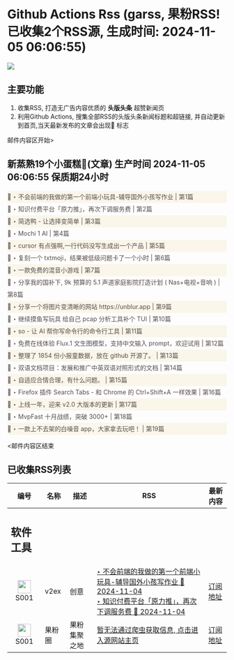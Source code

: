 # Github Actions Rss (garss, 果粉RSS! 已收集2个RSS源, 生成时间: 2024-11-05 06:06:55)

![](https://cdn.jsdelivr.net/gh/xinkeji/garss/_media/ga-rss.png)



## 主要功能
1. 收集RSS, 打造无广告内容优质的 **头版头条** 超赞新闻页
2. 利用Github Actions, 搜集全部RSS的头版头条新闻标题和超链接, 并自动更新到首页,当天最新发布的文章会出现🌈 标志

邮件内容区开始>
<h2>新蒸熟19个小蛋糕🍰(文章) 生产时间 2024-11-05 06:06:55 保质期24小时</h2>

<div style='line-height:3;background-color:#FAF6EA;' ><a href='https://www.v2ex.com/t/1086546#reply5' style="line-height:2;text-decoration:none;display:block;color:#584D49;">🌈 ‣ 不会前端的我做的第一个前端小玩具-辅导国外小孩写作业 | 第1篇</a></div><div style='line-height:3;' ><a href='https://www.v2ex.com/t/1086555#reply9' style="line-height:2;text-decoration:none;display:block;color:#584D49;">🌈 ‣ 知识付费平台「原力推」，再次下调服务费 | 第2篇</a></div><div style='line-height:3;background-color:#FAF6EA;' ><a href='https://www.v2ex.com/t/1086622#reply1' style="line-height:2;text-decoration:none;display:block;color:#584D49;">🌈 ‣ 简选鸭 - 让选择变简单 | 第3篇</a></div><div style='line-height:3;' ><a href='https://www.v2ex.com/t/1086620#reply0' style="line-height:2;text-decoration:none;display:block;color:#584D49;">🌈 ‣ Mochi 1 AI | 第4篇</a></div><div style='line-height:3;background-color:#FAF6EA;' ><a href='https://www.v2ex.com/t/1086604#reply3' style="line-height:2;text-decoration:none;display:block;color:#584D49;">🌈 ‣ cursor 有点强啊,一行代码没写生成出一个产品 | 第5篇</a></div><div style='line-height:3;' ><a href='https://www.v2ex.com/t/1086606#reply0' style="line-height:2;text-decoration:none;display:block;color:#584D49;">🌈 ‣ 复刻一个 txtmoji，结果被低级问题卡了一个小时 | 第6篇</a></div><div style='line-height:3;background-color:#FAF6EA;' ><a href='https://www.v2ex.com/t/1086457#reply2' style="line-height:2;text-decoration:none;display:block;color:#584D49;">🌈 ‣ 一款免费的混音小游戏 | 第7篇</a></div><div style='line-height:3;' ><a href='https://www.v2ex.com/t/1086346#reply5' style="line-height:2;text-decoration:none;display:block;color:#584D49;">🌈 ‣ 分享我的国补下, 9k 预算的 5.1 声道家庭影院打造计划 ( Nas+电视+音响 ) | 第8篇</a></div><div style='line-height:3;background-color:#FAF6EA;' ><a href='https://www.v2ex.com/t/1086421#reply7' style="line-height:2;text-decoration:none;display:block;color:#584D49;">🌈 ‣ 分享一个将图片变清晰的网站 https://unblur.app | 第9篇</a></div><div style='line-height:3;' ><a href='https://www.v2ex.com/t/1086436#reply3' style="line-height:2;text-decoration:none;display:block;color:#584D49;">🌈 ‣ 继续摸鱼写玩具 给自己 pcap 分析工具补个 TUI | 第10篇</a></div><div style='line-height:3;background-color:#FAF6EA;' ><a href='https://www.v2ex.com/t/1086469#reply6' style="line-height:2;text-decoration:none;display:block;color:#584D49;">🌈 ‣ so - 让 AI 帮你写命令行的命令行工具 | 第11篇</a></div><div style='line-height:3;' ><a href='https://www.v2ex.com/t/1086517#reply1' style="line-height:2;text-decoration:none;display:block;color:#584D49;">🌈 ‣ 免费在线体验 Flux.1 文生图模型，支持中文输入 prompt，欢迎试用 | 第12篇</a></div><div style='line-height:3;background-color:#FAF6EA;' ><a href='https://www.v2ex.com/t/1086509#reply2' style="line-height:2;text-decoration:none;display:block;color:#584D49;">🌈 ‣ 整理了 1854 份小报童数据，放在 github 开源了。 | 第13篇</a></div><div style='line-height:3;' ><a href='https://www.v2ex.com/t/1086375#reply2' style="line-height:2;text-decoration:none;display:block;color:#584D49;">🌈 ‣ 双语文档项目：发展和推广中英双语对照形式的文档 | 第14篇</a></div><div style='line-height:3;background-color:#FAF6EA;' ><a href='https://www.v2ex.com/t/1086360#reply6' style="line-height:2;text-decoration:none;display:block;color:#584D49;">🌈 ‣ 自适应合情合理，有什么问题。 | 第15篇</a></div><div style='line-height:3;' ><a href='https://www.v2ex.com/t/1086355#reply6' style="line-height:2;text-decoration:none;display:block;color:#584D49;">🌈 ‣ Firefox 插件 Search Tabs - 和 Chrome 的 Ctrl+Shift+A 一样效果 | 第16篇</a></div><div style='line-height:3;background-color:#FAF6EA;' ><a href='https://www.v2ex.com/t/1086359#reply2' style="line-height:2;text-decoration:none;display:block;color:#584D49;">🌈 ‣ 上线一年，迎来 v2.0 大版本的更新 | 第17篇</a></div><div style='line-height:3;' ><a href='https://www.v2ex.com/t/1086464#reply0' style="line-height:2;text-decoration:none;display:block;color:#584D49;">🌈 ‣ MvpFast 十月战绩，突破 3000+ | 第18篇</a></div><div style='line-height:3;background-color:#FAF6EA;' ><a href='https://www.v2ex.com/t/1086485#reply2' style="line-height:2;text-decoration:none;display:block;color:#584D49;">🌈 ‣ 一款上不去架的白噪音 app，大家拿去玩吧！ | 第19篇</a></div>

<邮件内容区结束

## 已收集RSS列表

| 编号 | 名称 | 描述 | RSS | 最新内容 |
| --- | --- | --- | --- | --- |
| <h2 id="软件工具">软件工具</h2> |  |   |  |  |
| <div id="S001" style="text-align: center;"><img src="https://cdn.jsdelivr.net/gh/zhaoolee/garss/_media/favicon/S001.png" width="30px" style="width:30px;height: auto;"/><br><span>S001</span></div> | v2ex | 创意 | [‣ 不会前端的我做的第一个前端小玩具-辅导国外小孩写作业 🌈 2024-11-04](https://www.v2ex.com/t/1086546#reply5)<br/>[‣ 知识付费平台「原力推」，再次下调服务费 🌈 2024-11-04](https://www.v2ex.com/t/1086555#reply9) | [订阅地址](https://www.v2ex.com/feed/tab/creative.xml) |
| <div id="S001" style="text-align: center;"><img src="https://cdn.jsdelivr.net/gh/zhaoolee/garss/_media/favicon/S001.png" width="30px" style="width:30px;height: auto;"/><br><span>S001</span></div> | 果粉圈 | 果粉集聚之地 | [暂无法通过爬虫获取信息, 点击进入源网站主页](https://g0f.cn) | [订阅地址](https://g0f.cn/rss.xml) |




